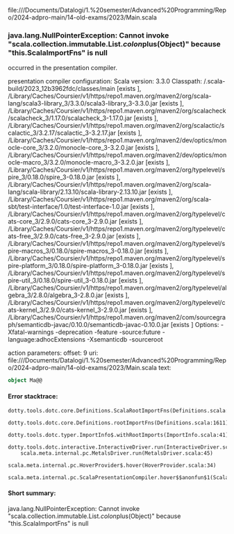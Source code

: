 file://<HOME>/Documents/Datalogi/1.%20semester/Advanced%20Programming/Repo/2024-adpro-main/14-old-exams/2023/Main.scala
### java.lang.NullPointerException: Cannot invoke "scala.collection.immutable.List.$colon$plus(Object)" because "this.ScalaImportFns" is null

occurred in the presentation compiler.

presentation compiler configuration:
Scala version: 3.3.0
Classpath:
<WORKSPACE>/.scala-build/2023_12b3962fdc/classes/main [exists ], <HOME>/Library/Caches/Coursier/v1/https/repo1.maven.org/maven2/org/scala-lang/scala3-library_3/3.3.0/scala3-library_3-3.3.0.jar [exists ], <HOME>/Library/Caches/Coursier/v1/https/repo1.maven.org/maven2/org/scalacheck/scalacheck_3/1.17.0/scalacheck_3-1.17.0.jar [exists ], <HOME>/Library/Caches/Coursier/v1/https/repo1.maven.org/maven2/org/scalactic/scalactic_3/3.2.17/scalactic_3-3.2.17.jar [exists ], <HOME>/Library/Caches/Coursier/v1/https/repo1.maven.org/maven2/dev/optics/monocle-core_3/3.2.0/monocle-core_3-3.2.0.jar [exists ], <HOME>/Library/Caches/Coursier/v1/https/repo1.maven.org/maven2/dev/optics/monocle-macro_3/3.2.0/monocle-macro_3-3.2.0.jar [exists ], <HOME>/Library/Caches/Coursier/v1/https/repo1.maven.org/maven2/org/typelevel/spire_3/0.18.0/spire_3-0.18.0.jar [exists ], <HOME>/Library/Caches/Coursier/v1/https/repo1.maven.org/maven2/org/scala-lang/scala-library/2.13.10/scala-library-2.13.10.jar [exists ], <HOME>/Library/Caches/Coursier/v1/https/repo1.maven.org/maven2/org/scala-sbt/test-interface/1.0/test-interface-1.0.jar [exists ], <HOME>/Library/Caches/Coursier/v1/https/repo1.maven.org/maven2/org/typelevel/cats-core_3/2.9.0/cats-core_3-2.9.0.jar [exists ], <HOME>/Library/Caches/Coursier/v1/https/repo1.maven.org/maven2/org/typelevel/cats-free_3/2.9.0/cats-free_3-2.9.0.jar [exists ], <HOME>/Library/Caches/Coursier/v1/https/repo1.maven.org/maven2/org/typelevel/spire-macros_3/0.18.0/spire-macros_3-0.18.0.jar [exists ], <HOME>/Library/Caches/Coursier/v1/https/repo1.maven.org/maven2/org/typelevel/spire-platform_3/0.18.0/spire-platform_3-0.18.0.jar [exists ], <HOME>/Library/Caches/Coursier/v1/https/repo1.maven.org/maven2/org/typelevel/spire-util_3/0.18.0/spire-util_3-0.18.0.jar [exists ], <HOME>/Library/Caches/Coursier/v1/https/repo1.maven.org/maven2/org/typelevel/algebra_3/2.8.0/algebra_3-2.8.0.jar [exists ], <HOME>/Library/Caches/Coursier/v1/https/repo1.maven.org/maven2/org/typelevel/cats-kernel_3/2.9.0/cats-kernel_3-2.9.0.jar [exists ], <HOME>/Library/Caches/Coursier/v1/https/repo1.maven.org/maven2/com/sourcegraph/semanticdb-javac/0.10.0/semanticdb-javac-0.10.0.jar [exists ]
Options:
-Xfatal-warnings -deprecation -feature -source:future -language:adhocExtensions -Xsemanticdb -sourceroot <WORKSPACE>


action parameters:
offset: 9
uri: file://<HOME>/Documents/Datalogi/1.%20semester/Advanced%20Programming/Repo/2024-adpro-main/14-old-exams/2023/Main.scala
text:
```scala
object Ma@@

```



#### Error stacktrace:

```
dotty.tools.dotc.core.Definitions.ScalaRootImportFns(Definitions.scala:1593)
	dotty.tools.dotc.core.Definitions.rootImportFns(Definitions.scala:1611)
	dotty.tools.dotc.typer.ImportInfo$.withRootImports(ImportInfo.scala:41)
	dotty.tools.dotc.interactive.InteractiveDriver.run(InteractiveDriver.scala:159)
	scala.meta.internal.pc.MetalsDriver.run(MetalsDriver.scala:45)
	scala.meta.internal.pc.HoverProvider$.hover(HoverProvider.scala:34)
	scala.meta.internal.pc.ScalaPresentationCompiler.hover$$anonfun$1(ScalaPresentationCompiler.scala:352)
```
#### Short summary: 

java.lang.NullPointerException: Cannot invoke "scala.collection.immutable.List.$colon$plus(Object)" because "this.ScalaImportFns" is null